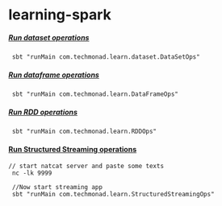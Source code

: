 # learning-spark

##### [Run dataset operations](https://github.com/techmonad/learning-spark/blob/master/src/main/scala/com/techmonad/learn/DataSetOps.scala#L7-L93) 
```shell script
 sbt "runMain com.techmonad.learn.dataset.DataSetOps"
```

##### [Run dataframe operations](https://github.com/techmonad/learning-spark/blob/master/src/main/scala/com/techmonad/learn/DataFrameOps.scala#L6-L59) 
```shell script
 sbt "runMain com.techmonad.learn.DataFrameOps"
```


##### [Run RDD operations](https://github.com/techmonad/learning-spark/blob/master/src/main/scala/com/techmonad/learn/RDDOps.scala#L5-L71) 
```shell script
 sbt "runMain com.techmonad.learn.RDDOps"
```
#### [Run Structured Streaming operations](https://github.com/techmonad/learning-spark/blob/master/src/main/scala/com/techmonad/learn/StructuredStreamingOps.scala)
```shell script
// start natcat server and paste some texts
 nc -lk 9999

 //Now start streaming app
 sbt "runMain com.techmonad.learn.StructuredStreamingOps"
```
